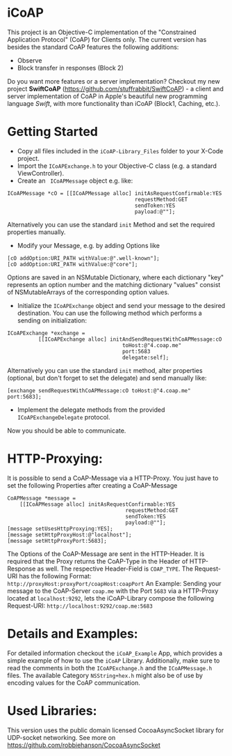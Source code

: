 iCoAP
=====

This project is an Objective-C implementation of the "Constrained Application Protocol" (CoAP) for Clients only.
The current version has besides the standard CoAP features the following additions:
* Observe
* Block transfer in responses (Block 2)

Do you want more features or a server implementation? Checkout my new project **SwiftCoAP** (https://github.com/stuffrabbit/SwiftCoAP) - a client and server implementation of CoAP in Apple's beautiful new programming language *Swift*, with more functionality than iCoAP (Block1, Caching, etc.).

Getting Started
=====

* Copy all files included in the `iCoAP-Library_Files` folder to your X-Code project.
* Import the `ICoAPExchange.h` to your Objective-C class (e.g. a standard ViewController).
* Create an ` ICoAPMessage` object  e.g. like: 

```objc
ICoAPMessage *cO = [[ICoAPMessage alloc] initAsRequestConfirmable:YES 
                                         requestMethod:GET 
                                         sendToken:YES 
                                         payload:@""];
```
  Alternatively you can use the standard `init` Method and set the required properties manually.

* Modify your Message, e.g. by adding Options like

```objc 
[cO addOption:URI_PATH withValue:@".well-known"];
[cO addOption:URI_PATH withValue:@"core"];
```
Options are saved in an NSMutable Dictionary, where each dictionary "key" represents an option number and the matching dictionary "values" consist of NSMutableArrays of the corresponding option values.

* Initialize the `ICoAPExchange` object and send your message to the desired destination. You can use the following method which performs a sending on initialization:

```objc 
ICoAPExchange *exchange = 
          [[ICoAPExchange alloc] initAndSendRequestWithCoAPMessage:cO 
                                     toHost:@"4.coap.me" 
                                     port:5683 
                                     delegate:self];
```
  Alternatively you can use the standard `init` method, alter properties (optional, but don't forget to set the delegate) and send manually like:
```objc 
[exchange sendRequestWithCoAPMessage:cO toHost:@"4.coap.me" port:5683];
```

* Implement the delegate methods from the provided `ICoAPExchangeDelegate` protocol.

Now you should be able to communicate.


HTTP-Proxying:
====
It is possible to send a CoAP-Message via a HTTP-Proxy. You just have to set the following Properties after creating a CoAP-Message
```objc
CoAPMessage *message = 
    [[ICoAPMessage alloc] initAsRequestConfirmable:YES 
                                      requestMethod:GET
                                      sendToken:YES 
                                      payload:@""];
[message setUsesHttpProxying:YES];
[message setHttpProxyHost:@"localhost"];
[message setHttpProxyPort:5683];
```

The Options of the CoAP-Message are sent in the HTTP-Header. It is required that the Proxy returns the CoAP-Type in the Header of HTTP-Response as well. The respective Header-Field is `COAP_TYPE`.
The Request-URI has the following Format: `http://proxyHost:proxyPort/coapHost:coapPort`
An Example: Sending your message to the CoAP-Server `coap.me` with the Port `5683` via a HTTP-Proxy located at `localhost:9292`, lets the iCoAP-Library compose the following Request-URI: `http://localhost:9292/coap.me:5683`

Details and Examples:
====

For detailed information checkout the `iCoAP_Example` App, which provides a simple example of how to use the `iCoAP` Library.
Additionally, make sure to read the comments in both the `ICoAPExchange.h` and the `ICoAPMessage.h` files. The available Category `NSString+hex.h` might also be of use by encoding values for the CoAP communication.


Used Libraries:
=====
 This version uses the public domain licensed CocoaAsyncSocket library 
 for UDP-socket networking.
 See more on https://github.com/robbiehanson/CocoaAsyncSocket
